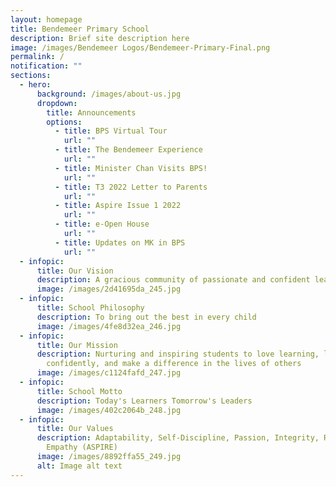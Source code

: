 ```yaml
---
layout: homepage
title: Bendemeer Primary School
description: Brief site description here
image: /images/Bendemeer Logos/Bendemeer-Primary-Final.png
permalink: /
notification: ""
sections:
  - hero:
      background: /images/about-us.jpg
      dropdown:
        title: Announcements
        options:
          - title: BPS Virtual Tour
            url: ""
          - title: The Bendemeer Experience
            url: ""
          - title: Minister Chan Visits BPS!
            url: ""
          - title: T3 2022 Letter to Parents
            url: ""
          - title: Aspire Issue 1 2022
            url: ""
          - title: e-Open House
            url: ""
          - title: Updates on MK in BPS
            url: ""
  - infopic:
      title: Our Vision
      description: A gracious community of passionate and confident leaders
      image: /images/2d41695da_245.jpg
  - infopic:
      title: School Philosophy
      description: To bring out the best in every child
      image: /images/4fe8d32ea_246.jpg
  - infopic:
      title: Our Mission
      description: Nurturing and inspiring students to love learning, lead
        confidently, and make a difference in the lives of others
      image: /images/c1124fafd_247.jpg
  - infopic:
      title: School Motto
      description: Today's Learners Tomorrow's Leaders
      image: /images/402c2064b_248.jpg
  - infopic:
      title: Our Values
      description: Adaptability, Self-Discipline, Passion, Integrity, Resilience and
        Empathy (ASPIRE)
      image: /images/8892ffa55_249.jpg
      alt: Image alt text
---
```



